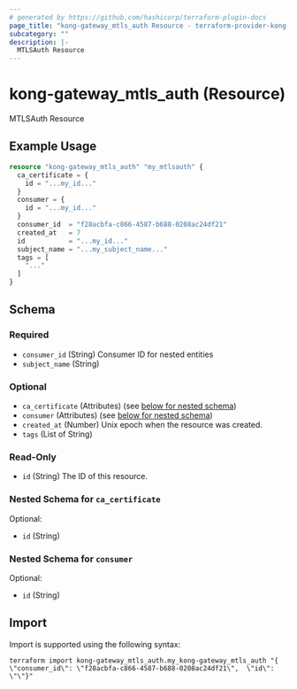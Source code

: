 ```yaml
---
# generated by https://github.com/hashicorp/terraform-plugin-docs
page_title: "kong-gateway_mtls_auth Resource - terraform-provider-kong-gateway"
subcategory: ""
description: |-
  MTLSAuth Resource
---
```


# kong-gateway_mtls_auth (Resource)

MTLSAuth Resource

## Example Usage

```terraform
resource "kong-gateway_mtls_auth" "my_mtlsauth" {
  ca_certificate = {
    id = "...my_id..."
  }
  consumer = {
    id = "...my_id..."
  }
  consumer_id  = "f28acbfa-c866-4587-b688-0208ac24df21"
  created_at   = 7
  id           = "...my_id..."
  subject_name = "...my_subject_name..."
  tags = [
    "..."
  ]
}
```

<!-- schema generated by tfplugindocs -->
## Schema

### Required

- `consumer_id` (String) Consumer ID for nested entities
- `subject_name` (String)

### Optional

- `ca_certificate` (Attributes) (see [below for nested schema](#nestedatt--ca_certificate))
- `consumer` (Attributes) (see [below for nested schema](#nestedatt--consumer))
- `created_at` (Number) Unix epoch when the resource was created.
- `tags` (List of String)

### Read-Only

- `id` (String) The ID of this resource.

<a id="nestedatt--ca_certificate"></a>
### Nested Schema for `ca_certificate`

Optional:

- `id` (String)


<a id="nestedatt--consumer"></a>
### Nested Schema for `consumer`

Optional:

- `id` (String)

## Import

Import is supported using the following syntax:

```shell
terraform import kong-gateway_mtls_auth.my_kong-gateway_mtls_auth "{ \"consumer_id\": \"f28acbfa-c866-4587-b688-0208ac24df21\",  \"id\": \"\"}"
```
